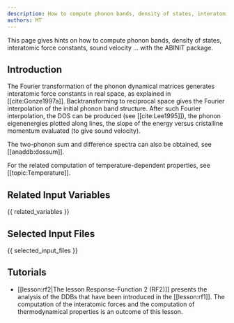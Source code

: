 ```yaml
---
description: How to compute phonon bands, density of states, interatomic force constants, sound velocity ...
authors: MT
---
```


This page gives hints on how to compute phonon bands, density of states, interatomic force constants, sound
velocity ... with the ABINIT package.

## Introduction

The Fourier transformation of the phonon dynamical matrices generates
interatomic force constants in real space, as explained in
[[cite:Gonze1997a]]. Backtransforming to reciprocal space gives the Fourier
interpolation of the initial phonon band structure. After such Fourier
interpolation, the DOS can be produced (see [[cite:Lee1995]]), the phonon
eigenenergies plotted along lines, the slope of the energy versus cristalline
momentum evaluated (to give sound velocity).

The two-phonon sum and difference spectra can also be obtained, see
[[anaddb:dossum]].

For the related computation of temperature-dependent properties, see [[topic:Temperature]].


## Related Input Variables

{{ related_variables }}

## Selected Input Files

{{ selected_input_files }}

## Tutorials

* [[lesson:rf2|The lesson Response-Function 2 (RF2)]] presents the analysis of the DDBs that have been introduced in the [[lesson:rf1]]. The computation of the interatomic forces and the computation of thermodynamical properties is an outcome of this lesson.

